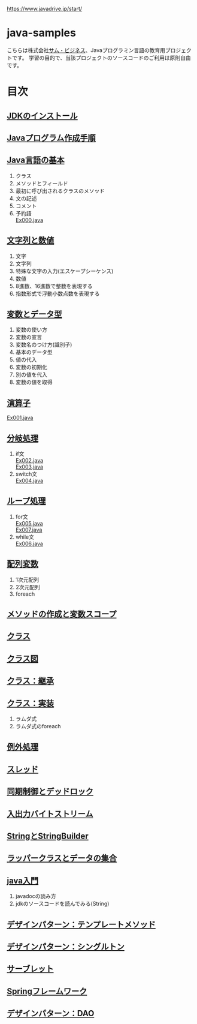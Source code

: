 https://www.javadrive.jp/start/
# java-samples
こちらは株式会社[サム・ビジネス](http://www.thumb-biz.co.jp/)、Javaプログラミン言語の教育用プロジェクトです。
学習の目的で、当該プロジェクトのソースコードのご利用は原則自由です。

# 目次
## [JDKのインストール](docs/java/install.md)
## [Javaプログラム作成手順](docs/java/startup.md)
## [Java言語の基本](docs/java/base.md)
1. クラス
1. メソッドとフィールド
1. 最初に呼び出されるクラスのメソッド
1. 文の記述
1. コメント
1. 予約語  
  [Ex000.java](https://github.com/thumb-biz/java-samples/blob/master/src/main/java/jp/co/thumb_biz/java/samples/Ex000.java)  
## [文字列と数値](docs/java/string_value.md)
1. 文字
1. 文字列
1. 特殊な文字の入力(エスケープシーケンス)
1. 数値
1. 8進数、16進数で整数を表現する
1. 指数形式で浮動小数点数を表現する
## [変数とデータ型](docs/java/type.md)
1. 変数の使い方
1. 変数の宣言
1. 変数名のつけ方(識別子)
1. 基本のデータ型
1. 値の代入
1. 変数の初期化
1. 別の値を代入
1. 変数の値を取得
## [演算子](docs/java/operator.md)
  [Ex001.java](https://github.com/thumb-biz/java-samples/blob/master/src/main/java/jp/co/thumb_biz/java/samples/Ex001.java)  
## [分岐処理](docs/java/conditional.md)
1. if文  
  [Ex002.java](https://github.com/thumb-biz/java-samples/blob/master/src/main/java/jp/co/thumb_biz/java/samples/Ex002.java)  
  [Ex003.java](https://github.com/thumb-biz/java-samples/blob/master/src/main/java/jp/co/thumb_biz/java/samples/Ex003.java)  
1. switch文  
  [Ex004.java](https://github.com/thumb-biz/java-samples/blob/master/src/main/java/jp/co/thumb_biz/java/samples/Ex004.java)  
## [ループ処理](docs/java/loop.md)
1. for文  
  [Ex005.java](https://github.com/thumb-biz/java-samples/blob/master/src/main/java/jp/co/thumb_biz/java/samples/Ex005.java)  
  [Ex007.java](https://github.com/thumb-biz/java-samples/blob/master/src/main/java/jp/co/thumb_biz/java/samples/Ex007.java)  
1. while文  
  [Ex006.java](https://github.com/thumb-biz/java-samples/blob/master/src/main/java/jp/co/thumb_biz/java/samples/Ex006.java)  
## [配列変数](docs/java/array.md)
1. 1次元配列
1. 2次元配列
1. foreach
## [メソッドの作成と変数スコープ]()
## [クラス]()
## [クラス図]()
## [クラス：継承]()
## [クラス：実装]()
1. ラムダ式
1. ラムダ式のforeach
## [例外処理]()
## [スレッド]()
## [同期制御とデッドロック]()
## [入出力バイトストリーム]()
## [StringとStringBuilder](docs/java/string_bulider_class.md)
## [ラッパークラスとデータの集合]()
## [java入門]()
1. javadocの読み方
1. jdkのソースコードを読んでみる(String)
## [デザインパターン：テンプレートメソッド]()
## [デザインパターン：シングルトン]()
## [サーブレット]()
## [Springフレームワーク]()
## [デザインパターン：DAO]()
